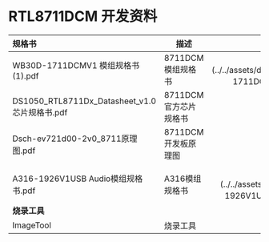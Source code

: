 # RTL8711DCM 开发资料

| 规格书                                      | 描述             |                                                                             |
|:-----------------------------------------|----------------|----------------------------------------------------------------------------:|
| WB30D-1711DCMV1 模组规格书(1).pdf             | 8711DCM模组规格书   |             [点击下载](../../assets/download/A316/WB30D-1711DCMV1 模组规格书(1).pdf) |
| DS1050_RTL8711Dx_Datasheet_v1.0芯片规格书.pdf | 8711DCM官方芯片规格书 | [点击下载](../../assets/download/A316/DS1050_RTL8711Dx_Datasheet_v1.0芯片规格书.pdf) |
| Dsch-ev721d00-2v0_8711原理图.pdf            | 8711DCM开发板原理图  |             [点击下载](../../assets/download/A316/sch-ev721d00-2v0_8711原理图.pdf) |
|                                          |                |                                                                             |
| A316-1926V1USB Audio模组规格书.pdf            | A316模组规格书      |            [点击下载](../../assets/download/A316/A316-1926V1USB Audio模组规格书.pdf) |
| **烧录工具**                                     |                |                                                                             |
| ImageTool                                | 烧录工具           |             [下载链接](../../assets/download/A316/ImageTool.zip) |